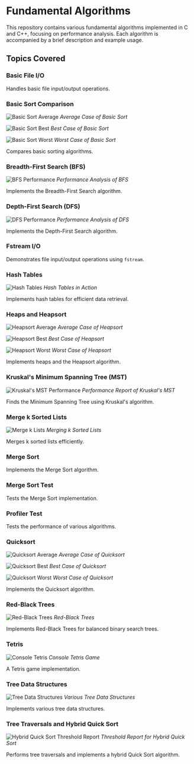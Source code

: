 # Fundamental Algorithms

This repository contains various fundamental algorithms implemented in C and C++, focusing on performance analysis. Each algorithm is accompanied by a brief description and example usage.

## Topics Covered

### Basic File I/O

Handles basic file input/output operations.

### Basic Sort Comparison

![Basic Sort Average](images/BasicSort_Average.jpg)
*Average Case of Basic Sort*

![Basic Sort Best](images/BasicSort_Best.jpg)
*Best Case of Basic Sort*

![Basic Sort Worst](images/BasicSort_Worst.jpg)
*Worst Case of Basic Sort*

Compares basic sorting algorithms.

### Breadth-First Search (BFS)

![BFS Performance](images/BFS_Performance.jpg)
*Performance Analysis of BFS*

Implements the Breadth-First Search algorithm.

### Depth-First Search (DFS)

![DFS Performance](images/DFS_Performance.jpg)
*Performance Analysis of DFS*

Implements the Depth-First Search algorithm.

### Fstream I/O

Demonstrates file input/output operations using `fstream`.

### Hash Tables

![Hash Tables](images/Hashtables.jpg)
*Hash Tables in Action*

Implements hash tables for efficient data retrieval.

### Heaps and Heapsort

![Heapsort Average](images/Heapsort_Average.jpg)
*Average Case of Heapsort*

![Heapsort Best](images/Heapsort_Best.jpg)
*Best Case of Heapsort*

![Heapsort Worst](images/Heapsort_Worst.jpg)
*Worst Case of Heapsort*

Implements heaps and the Heapsort algorithm.

### Kruskal's Minimum Spanning Tree (MST)

![Kruskal's MST Performance](images/KruskalMST_PerformanceReport.jpg)
*Performance Report of Kruskal's MST*

Finds the Minimum Spanning Tree using Kruskal's algorithm.

### Merge k Sorted Lists

![Merge k Lists](images/MergeKLists.jpg)
*Merging k Sorted Lists*

Merges k sorted lists efficiently.

### Merge Sort

Implements the Merge Sort algorithm.

### Merge Sort Test

Tests the Merge Sort implementation.

### Profiler Test

Tests the performance of various algorithms.

### Quicksort

![Quicksort Average](images/QuickSort_Average.jpg)
*Average Case of Quicksort*

![Quicksort Best](images/QuickSort_Best.jpg)
*Best Case of Quicksort*

![Quicksort Worst](images/QuickSort_Worst.jpg)
*Worst Case of Quicksort*

Implements the Quicksort algorithm.

### Red-Black Trees

![Red-Black Trees](images/RedBlackTree.jpg)
*Red-Black Trees*

Implements Red-Black Trees for balanced binary search trees.

### Tetris

![Console Tetris](images/ConsoleTetris.jpg)
*Console Tetris Game*

A Tetris game implementation.

### Tree Data Structures

![Tree Data Structures](images/Tree_DataStructures.jpg)
*Various Tree Data Structures*

Implements various tree data structures.

### Tree Traversals and Hybrid Quick Sort

![Hybrid Quick Sort Threshold Report](images/HybridQuickSort_ThresholdReport.jpg)
*Threshold Report for Hybrid Quick Sort*

Performs tree traversals and implements a hybrid Quick Sort algorithm.
